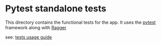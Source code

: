 # Pytest standalone tests

This directory contains the functional tests for the app.
It uses the [pytest](https://docs.pytest.org/en/stable/) framework along with [Ragger](https://github.com/LedgerHQ/ragger)

see: [tests usage guide](usage.md)